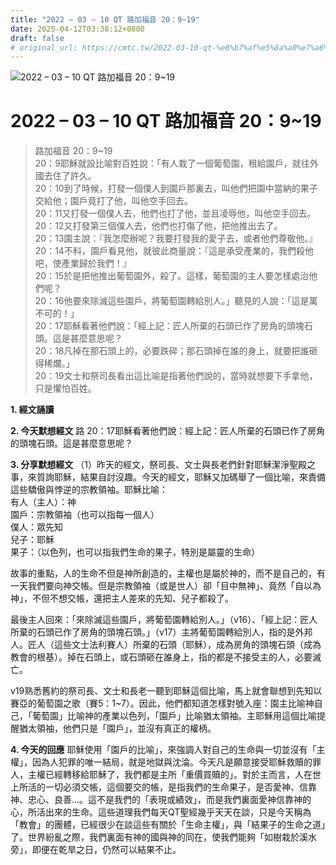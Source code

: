 ```yaml
---
title: "2022 – 03 – 10 QT 路加福音 20：9~19"
date: 2025-04-12T03:38:12+0800
draft: false
# original_url: https://cmtc.tw/2022-03-10-qt-%e8%b7%af%e5%8a%a0%e7%a6%8f%e9%9f%b3-20%ef%bc%9a919
---
```


![2022 – 03 – 10 QT 路加福音 20：9\~19](/images/qt.jpg   "2022 – 03 – 10 QT 路加福音 20：9\~19")

# 2022 – 03 – 10 QT 路加福音 20：9\~19

> 路加福音 20：9\~19  
> 20：9耶穌就設比喻對百姓說：「有人栽了一個葡萄園，租給園戶，就往外國去住了許久。  
> 20：10到了時候，打發一個僕人到園戶那裏去，叫他們把園中當納的果子交給他；園戶竟打了他，叫他空手回去。  
> 20：11又打發一個僕人去，他們也打了他，並且凌辱他，叫他空手回去。  
> 20：12又打發第三個僕人去，他們也打傷了他，把他推出去了。  
> 20：13園主說：『我怎麼辦呢？我要打發我的愛子去，或者他們尊敬他。』  
> 20：14不料，園戶看見他，就彼此商量說：『這是承受產業的，我們殺他吧，使產業歸於我們！』  
> 20：15於是把他推出葡萄園外，殺了。這樣，葡萄園的主人要怎樣處治他們呢？  
> 20：16他要來除滅這些園戶，將葡萄園轉給別人。」聽見的人說：「這是萬不可的！」  
> 20：17耶穌看著他們說：「經上記：匠人所棄的石頭已作了房角的頭塊石頭。這是甚麼意思呢？  
> 20：18凡掉在那石頭上的，必要跌碎；那石頭掉在誰的身上，就要把誰砸得稀爛。」  
> 20：19文士和祭司長看出這比喻是指著他們說的，當時就想要下手拿他，只是懼怕百姓。

**1. 經文誦讀**

**2.  今天默想經文**
路 20：17耶穌看著他們說：經上記：匠人所棄的石頭已作了房角的頭塊石頭。這是甚麼意思呢？

**3. 分享默想經文**
（1）昨天的經文，祭司長、文士與長老們針對耶穌潔淨聖殿之事，來質詢耶穌，結果自討沒趣。今天的經文，耶穌又加碼舉了一個比喻，來責備這些驕傲與悖逆的宗教領袖。耶穌比喻：  
有人（主人）：神  
園戶：宗教領袖（也可以指每一個人）  
僕人：眾先知  
兒子：耶穌  
果子：（以色列，也可以指我們生命的果子，特別是屬靈的生命）

故事的重點，人的生命不但是神所創造的，主權也是屬於神的，而不是自己的，有一天我們要向神交帳。但是宗教領袖（或是世人）卻「目中無神」、竟然「自以為神」，不但不想交帳，還把主人差來的先知、兒子都殺了。

最後主人回來：「來除滅這些園戶，將葡萄園轉給別人。」（v16）、「經上記：匠人所棄的石頭已作了房角的頭塊石頭。」（v17）主將葡萄園轉給別人，指的是外邦人。匠人（這些文士法利賽人）所棄的石頭（耶穌），成為房角的頭塊石頭（成為教會的根基）。掉在石頭上，或石頭砸在誰身上，指的都是不接受主的人，必要滅亡。

v19熟悉舊約的祭司長、文士和長老一聽到耶穌這個比喻，馬上就會聯想到先知以賽亞的葡萄園之歌（賽5：1\~7）。因此，他們都知道怎樣對號入座：園主比喻神自己，「葡萄園」比喻神的產業以色列，「園戶」比喻猶太領袖。主耶穌用這個比喻提醒猶太領袖，他們只是「園戶」，並沒有真正的權柄。

**4. 今天的回應**
耶穌使用「園戶的比喻」，來強調人對自己的生命與一切並沒有「主權」，因為人犯罪的唯一結局，就是地獄與沈淪。今天凡是願意接受耶穌救贖的罪人，主權已經轉移給耶穌了，我們都是主所「重價買贖的」。對於主而言，人在世上所活的一切必須交帳，這個要交的帳，是指我們的生命果子，是否愛神、信靠神、忠心、良善…。這不是我們的「表現或績效」，而是我們裏面愛神信靠神的心，所活出來的生命。這些道理我們每天QT聖經幾乎天天在談，只是今天稱為「教會」的團體，已經很少在談這些有關於「生命主權」，與「結果子的生命之道」了。世界紛亂之際，我們裏面有神的國與神的同在，使我們能夠「如樹栽於溪水旁」，即便在乾旱之日，仍然可以結果不止。

